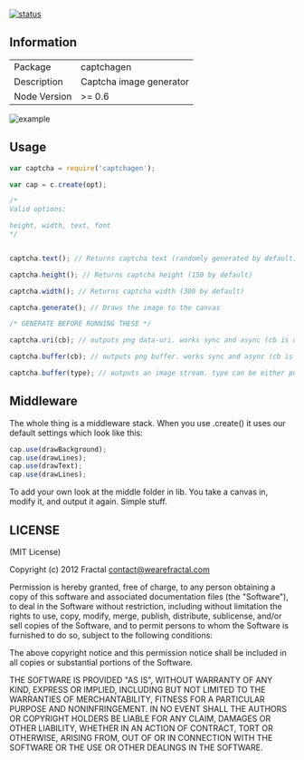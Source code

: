 [![status](https://travis-ci.org/wearefractal/captchagen.png?branch=master)](https://travis-ci.org/wearefractal/captchagen)

## Information

<table>
<tr> 
<td>Package</td><td>captchagen</td>
</tr>
<tr>
<td>Description</td>
<td>Captcha image generator</td>
</tr>
<tr>
<td>Node Version</td>
<td>>= 0.6</td>
</tr>
</table>

![example](https://i.cloudup.com/j5gB0Piif2-3000x3000.png)

## Usage

```javascript
var captcha = require('captchagen');

var cap = c.create(opt);

/*
Valid options:

height, width, text, font
*/


captcha.text(); // Returns captcha text (randomly generated by default)

captcha.height(); // Returns captcha height (150 by default)

captcha.width(); // Returns captcha width (300 by default)

captcha.generate(); // Draws the image to the canvas

/* GENERATE BEFORE RUNNING THESE */

captcha.uri(cb); // outputs png data-uri. works sync and async (cb is optional)

captcha.buffer(cb); // outputs png buffer. works sync and async (cb is optional)

captcha.buffer(type); // outputs an image stream. type can be either png or jpeg (png is the default)
```

## Middleware

The whole thing is a middleware stack. When you use .create() it uses our default settings which look like this:

```javascript
cap.use(drawBackground);
cap.use(drawLines);
cap.use(drawText);
cap.use(drawLines);
```

To add your own look at the middle folder in lib. You take a canvas in, modify it, and output it again. Simple stuff.


## LICENSE

(MIT License)

Copyright (c) 2012 Fractal <contact@wearefractal.com>

Permission is hereby granted, free of charge, to any person obtaining
a copy of this software and associated documentation files (the
"Software"), to deal in the Software without restriction, including
without limitation the rights to use, copy, modify, merge, publish,
distribute, sublicense, and/or sell copies of the Software, and to
permit persons to whom the Software is furnished to do so, subject to
the following conditions:

The above copyright notice and this permission notice shall be
included in all copies or substantial portions of the Software.

THE SOFTWARE IS PROVIDED "AS IS", WITHOUT WARRANTY OF ANY KIND,
EXPRESS OR IMPLIED, INCLUDING BUT NOT LIMITED TO THE WARRANTIES OF
MERCHANTABILITY, FITNESS FOR A PARTICULAR PURPOSE AND
NONINFRINGEMENT. IN NO EVENT SHALL THE AUTHORS OR COPYRIGHT HOLDERS BE
LIABLE FOR ANY CLAIM, DAMAGES OR OTHER LIABILITY, WHETHER IN AN ACTION
OF CONTRACT, TORT OR OTHERWISE, ARISING FROM, OUT OF OR IN CONNECTION
WITH THE SOFTWARE OR THE USE OR OTHER DEALINGS IN THE SOFTWARE.
